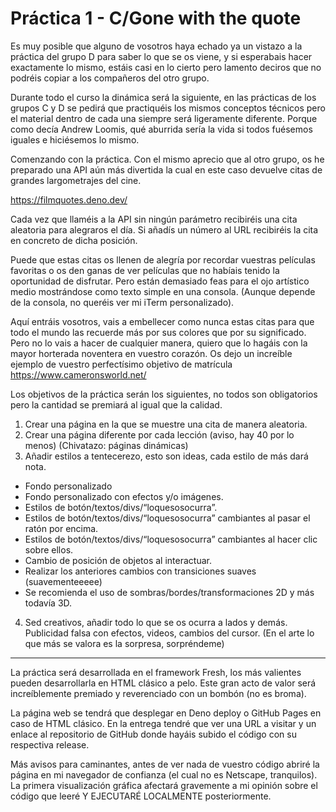 # Práctica 1 - C/Gone with the quote

Es muy posible que alguno de vosotros haya echado ya un vistazo a la práctica del grupo D para saber lo que se os viene, y si esperabais hacer exactamente lo mismo, estáis casi en lo cierto pero lamento deciros que no podréis copiar a los compañeros del otro grupo.

Durante todo el curso la dinámica será la siguiente, en las prácticas de los grupos C y D se pedirá que practiquéis los mismos conceptos técnicos pero el material dentro de cada una siempre será ligeramente diferente. Porque como decía Andrew Loomis, qué aburrida sería la vida si todos fuésemos iguales e hiciésemos lo mismo. 

Comenzando con la práctica. Con el mismo aprecio que al otro grupo, os he preparado una API aún más divertida la cual en este caso devuelve citas de grandes largometrajes del cine.

https://filmquotes.deno.dev/

Cada vez que llaméis a la API sin ningún parámetro recibiréis una cita aleatoria para alegraros el día. Si añadís un número al URL recibiréis la cita en concreto de dicha posición.

Puede que estas citas os llenen de alegría por recordar vuestras películas favoritas o os den ganas de ver películas que no habíais tenido la oportunidad de disfrutar. Pero están demasiado feas para el ojo artístico medio mostrándose como texto simple en una consola. (Aunque depende de la consola, no queréis ver mi iTerm personalizado).

Aquí entráis vosotros, vais a embellecer como nunca estas citas para que todo el mundo las recuerde más por sus colores que por su significado. Pero no lo vais a hacer de cualquier manera, quiero que lo hagáis con la mayor horterada noventera en vuestro corazón. Os dejo un increíble ejemplo de vuestro perfectísimo objetivo de matrícula https://www.cameronsworld.net/

Los objetivos de la práctica serán los siguientes, no todos son obligatorios pero la cantidad se premiará al igual que la calidad.

1. Crear una página en la que se muestre una cita de manera aleatoria.
2. Crear una página diferente por cada lección (aviso, hay 40 por lo menos) (Chivatazo: páginas dinámicas)
3. Añadir estilos a tentecerezo, esto son ideas, cada estilo de más dará nota.

- Fondo personalizado
- Fondo personalizado con efectos y/o imágenes.
- Estilos de botón/textos/divs/“loquesosocurra”.
- Estilos de botón/textos/divs/“loquesosocurra” cambiantes al pasar el ratón por encima.
- Estilos de botón/textos/divs/“loquesosocurra” cambiantes al hacer clic sobre ellos.
- Cambio de posición de objetos al interactuar.
- Realizar los anteriores cambios con transiciones suaves (suavementeeeee) 
- Se recomienda el uso de sombras/bordes/transformaciones 2D y más todavía 3D.

4. Sed creativos, añadir todo lo que se os ocurra a lados y demás. Publicidad falsa con efectos, videos, cambios del cursor. (En el arte lo que más se valora es la sorpresa, sorpréndeme)

---

La práctica será desarrollada en el framework Fresh, los más valientes pueden desarrollarla en HTML clásico a pelo. Este gran acto de valor será increíblemente premiado y reverenciado con un bombón (no es broma).


La página web se tendrá que desplegar en Deno deploy o GitHub Pages en caso de HTML clásico. En la entrega tendré que ver una URL a visitar y un enlace al repositorio de GitHub donde hayáis subido el código con su respectiva release.



Más avisos para caminantes, antes de ver nada de vuestro código abriré la página en mi navegador de confianza (el cual no es Netscape, tranquilos). La primera visualización gráfica afectará gravemente a mi opinión sobre el código que leeré Y EJECUTARÉ LOCALMENTE posteriormente.